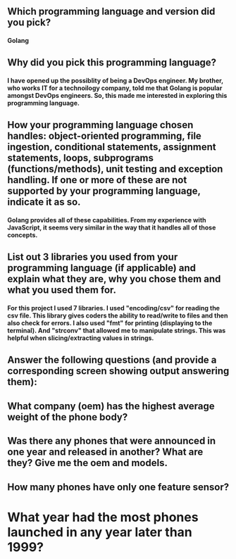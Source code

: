 ## Which programming language and version did you pick?<br />
#### Golang<br />
## Why did you pick this programming language?<br />
#### I have opened up the possiblity of being a DevOps engineer. My brother, who works IT for a technoilogy company, told me that Golang is popular amongst DevOps engineers. So, this made me interested in exploring this programming language.<br />
## How your programming language chosen handles: object-oriented programming, file ingestion, conditional statements, assignment statements, loops, subprograms (functions/methods), unit testing and exception handling. If one or more of these are not supported by your programming language, indicate it as so.<br />
#### Golang provides all of these capabilities. From my experience with JavaScript, it seems very similar in the way that it handles all of those concepts.<br />
## List out 3 libraries you used from your programming language (if applicable) and explain what they are, why you chose them and what you used them for.<br />
#### For this project I used 7 libraries. I used "encoding/csv" for reading the csv file. This library gives coders the ability to read/write to files and then also check for errors. I also used "fmt" for printing (displaying to the terminal). And "strconv" that allowed me to manipulate strings. This was helpful when slicing/extracting values in strings.<br />
## Answer the following questions (and provide a corresponding screen showing output answering them):
## What company (oem) has the highest average weight of the phone body?
## Was there any phones that were announced in one year and released in another? What are they? Give me the oem and models.
## How many phones have only one feature sensor?
# What year had the most phones launched in any year later than 1999? 
